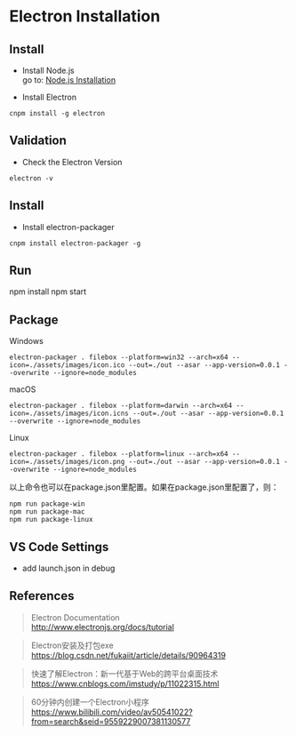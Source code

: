 # Electron Installation

## Install
- Install Node.js  
go to: <u>Node.js Installation</u>

- Install Electron
``` shell
cnpm install -g electron
```

## Validation
- Check the Electron Version
``` shell
electron -v
```

## Install
- Install electron-packager
``` shell
cnpm install electron-packager -g
```

## Run
npm install
npm start

## Package
Windows
``` shell
electron-packager . filebox --platform=win32 --arch=x64 --icon=./assets/images/icon.ico --out=./out --asar --app-version=0.0.1 --overwrite --ignore=node_modules
```

macOS
``` shell
electron-packager . filebox --platform=darwin --arch=x64 --icon=./assets/images/icon.icns --out=./out --asar --app-version=0.0.1 --overwrite --ignore=node_modules
```

Linux
``` shell
electron-packager . filebox --platform=linux --arch=x64 --icon=./assets/images/icon.png --out=./out --asar --app-version=0.0.1 --overwrite --ignore=node_modules
```

以上命令也可以在package.json里配置。如果在package.json里配置了，则：
``` shell
npm run package-win
npm run package-mac
npm run package-linux
```

## VS Code Settings
- add launch.json in debug


## References
> Electron Documentation  
http://www.electronjs.org/docs/tutorial

> Electron安装及打包exe  
https://blog.csdn.net/fukaiit/article/details/90964319

> 快速了解Electron：新一代基于Web的跨平台桌面技术  
https://www.cnblogs.com/imstudy/p/11022315.html

> 60分钟内创建一个Electron小程序  
https://www.bilibili.com/video/av50541022?from=search&seid=9559229007381130577
